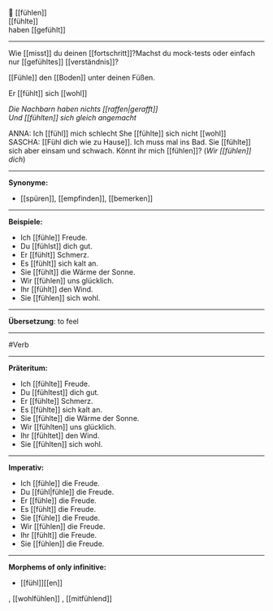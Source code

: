 💓 [[fühlen]]  
[[fühlte]]  
haben [[gefühlt]]

---
Wie [[misst]] du deinen [[fortschritt]]?Machst du mock-tests oder einfach nur [[gefühltes]] [[verständnis]]?

[[Fühle]] den [[Boden]] unter deinen Füßen.

Er [[fühlt]] sich [[wohl]]

*Die Nachbarn haben nichts [[raffen|gerafft]]*  
*Und [[fühlten]] sich gleich angemacht*

ANNA: Ich [[fühl]] mich schlecht
She [[fühlte]] sich nicht [[wohl]]
SASCHA: [[Fühl dich wie zu Hause]]. Ich muss mal ins Bad.
Sie [[fühlte]] sich aber einsam und schwach.
Könnt ihr mich [[fühlen]]? (_Wir [[fühlen]] dich_)  


---

**Synonyme:**

- [[spüren]], [[empfinden]], [[bemerken]]

---

**Beispiele:**

- Ich [[fühle]] Freude.
- Du [[fühlst]] dich gut.
- Er [[fühlt]] Schmerz.
- Es [[fühlt]] sich kalt an.
- Sie [[fühlt]] die Wärme der Sonne.
- Wir [[fühlen]] uns glücklich.
- Ihr [[fühlt]] den Wind.
- Sie [[fühlen]] sich wohl.

---

**Übersetzung**:
to feel

---
#Verb

---

**Präteritum:**

- Ich [[fühlte]] Freude.
- Du [[fühltest]] dich gut.
- Er [[fühlte]] Schmerz.
- Es [[fühlte]] sich kalt an.
- Sie [[fühlte]] die Wärme der Sonne.
- Wir [[fühlten]] uns glücklich.
- Ihr [[fühltet]] den Wind.
- Sie [[fühlten]] sich wohl.

---

**Imperativ:**

- Ich [[fühle]] die Freude.
- Du [[fühl|fühle]] die Freude.
- Er [[fühle]] die Freude.
- Es [[fühlt]] die Freude.
- Sie [[fühle]] die Freude.
- Wir [[fühlen]] die Freude.
- Ihr [[fühlt]] die Freude.
- Sie [[fühlen]] die Freude.

---

**Morphems of only infinitive:**  
- [[fühl]][[en]]

, [[wohlfühlen]]
, [[mitfühlend]]